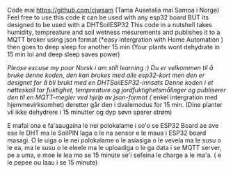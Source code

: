   Code mai https://github.com/cjwsam  (Tama Ausetalia mai Samoa i Norge)
  Feel free to use this code it can be used with any esp32 board BUT its designed to be used with a DHTSoilESP32 
  This code in a nutshell takes humidity, tempreature and soil wetness mesurements
  and publishes it to a MQTT broker using json format (*easy intergration with Home Automation )
  then goes to deep sleep for another 15 min (Your plants wont dehydrate in 15 min lol and deep sleep saves power) 
  
  *Please excuse my poor Norsk i am still learning :)
    Du er velkommen til å bruke denne koden, den kan brukes med alle esp32-kort men den er designet for å bli brukt 
  med en DHTSoilESP32-innsats
  Denne koden i et nøtteskall tar fuktighet, tempreature og jordfuktighetsmålinger og publiserer den til en 
  MQTT-megler ved hjelp av json-format (* enkel intergration med hjemmevirksomhet)
  deretter går den i dvalemodus for 15 min. 
  (Dine planter vil ikke dehydrere i 15 minutter og dyp søvn sparer strøm)
  
  
  E mafai ona e fa'aaugaina le nei polokalame i so'o se ESP32 Board ae ave ese le DHT 
  ma le SoilPIN laga o le na sensor e le maua i ESP32 board masagi. 
  O le uiga o le nei polokalame o le asiasiga o le vevela ma le susu o le ea, ma le susu o le eleele 
  ma le uploadiga o le ga data i se MQTT server, pe a uma, e moe le lea mo se 15 minute
  se'i sefeina le charge a le ma'a. ( e le pepee ou laau i se 15 minute) 
 
